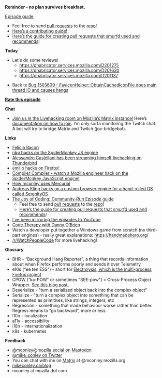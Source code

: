**Reminder - no plan survives breakfast.**

[Episode guide](https://mikeconley.github.io/joy-of-coding-episode-guide/)

- Feel free to send [pull requests](https://help.github.com/articles/about-pull-requests/) to the [repo](https://github.com/mikeconley/joy-of-coding-episode-guide)!
- [Here’s a contributing guide!](https://github.com/mikeconley/joy-of-coding-episode-guide/blob/master/CONTRIBUTING.md)
- [Here’s the guide for creating pull requests that smurfd used and recommends](https://akrabat.com/the-beginners-guide-to-contributing-to-a-github-project/%20)!

**Today**
* Let's do some reviews!
	* https://phabricator.services.mozilla.com/D201275
	* https://phabricator.services.mozilla.com/D201630
	* https://phabricator.services.mozilla.com/D201137
- Back to [Bug 1503809 - FaviconHelper::ObtainCachedIconFile does main thread IO and causes hangs](https://bugzilla.mozilla.org/show_bug.cgi?id=1503809)

**[Rate this episode](https://forms.gle/MTPaAnxaqAxXnQ3D6)**

**Chat**

- [Join us in the Livehacking room on Mozilla’s Matrix instance!](https://matrix.to/#/!enWuAmKDOEEPYejXRk:mozilla.org?via=mozilla.org&via=raim.ist) Here’s [documentation on how to join](https://wiki.mozilla.org/Matrix). I’m only sorta monitoring the Twitch chat. A bot will try to bridge Matrix and Twitch (joc-bridgebot).

**Links**

- [Felicia Bacon](https://www.youtube.com/channel/UCMtqVykGztIYmj7OpFf7oeQ/videos)
- [nbp hacks on the SpiderMonkey JS engine](https://www.twitch.tv/BackToTheCode)
- [Alessandro Castellani has been streaming himself livehacking on Thunderbird](https://www.youtube.com/c/AlessandroCastellani/videos)
- [emilio hacks on Firefox!](https://www.youtube.com/channel/UCYbsdvH4_52BFAijFVgYGgA)
- [Compiler Compiler - watch a Mozilla engineer hack on the SpiderMonkey JavaScript engine!](https://www.twitch.tv/codehag)
- [How mconley uses Mercurial](https://mikeconley.github.io/documents/How_mconley_uses_Mercurial_for_Mozilla_code)
- [Andreas Kling hacks on a custom browser engine for a hand-rolled OS called SerenityOS](https://www.youtube.com/playlist?list=PLMOpZvQB55be0Nfytz9q2KC_drvoKtkpS)
- [The Joy of Coding: Community-Run Episode guide](https://mikeconley.github.io/joy-of-coding-episode-guide/)
    - Feel free to send [pull requests](https://help.github.com/articles/about-pull-requests/) to the [repo](https://github.com/mikeconley/joy-of-coding-episode-guide)!
    - [Here’s the guide for creating pull requests that smurfd used and recommends](https://akrabat.com/the-beginners-guide-to-contributing-to-a-github-project/%20)!
- [I've been mirroring the episodes to YouTube](https://www.youtube.com/playlist?list=PLmaFLMwlbk8wKMvfEEzp9Hfdlid8VYpL5)
- [Code Therapy with Danny O’Brien](https://www.youtube.com/channel/UCDShi-SQdFVRnQrMla9G_kQ)
- Watch a developer put together a Windows game from scratch (no third-part engines) - really great explanations: https://handmadehero.org/
- [/r/WatchPeopleCode](https://www.reddit.com/r/WatchPeopleCode) for more livehacking!

**Glossary**

- BHR - “Background Hang Reporter”, a thing that records information about when Firefox performs poorly and sends it over Telemetry
- e10s ("ee ten ESS") - short for [Electrolysis, which is the multi-process Firefox project](https://wiki.mozilla.org/Electrolysis)
- CPOW ("ka-POW" or sometimes "SEE-pow") = Cross-Process Object Wrapper. [See this blog post.](http://mikeconley.ca/blog/2015/02/17/on-unsafe-cpow-usage-in-firefox-desktop-and-why-is-my-nightly-so-sluggish-with-e10s-enabled/)
- Deserialize - "turn a serialized object back into the complex object”
- Serialize - "turn a complex object into something that can be represented as primitives, like strings, integers, etc
- Regression - something that made behaviour worse rather than better. Regress means to “go backward”, more or less.
- l10n - localization
- a11y - accessibility
- i18n - internationalization
- k8s - kubernetes

**Feedback**

- [@mconley@mozilla.social on Mastodon](https://mozilla.social/@mconley)
- [@mike_conley on Twitter](https://twitter.com/mike_conley)
- You can chat with me on [Matrix](https://wiki.mozilla.org/Matrix) at @mconley:mozilla.org
- [mikeconley.ca/blog](http://mikeconley.ca/blog/)
- mconley at mozilla dot com